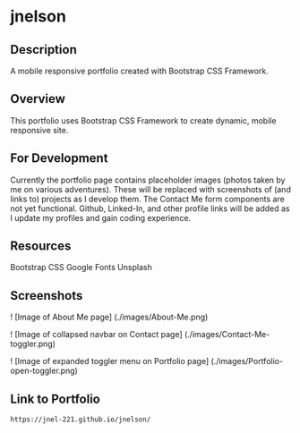 # jnelson

## Description
A mobile responsive portfolio created with Bootstrap CSS Framework.

## Overview
This portfolio uses Bootstrap CSS Framework to create dynamic, mobile responsive site.  

## For Development
Currently the portfolio page contains placeholder images (photos taken by me on various adventures).  These will be replaced with screenshots of (and links to) projects as I develop them.  The Contact Me form components are not yet functional.  Github, Linked-In, and other profile links will be added as I update my profiles and gain coding experience.

## Resources 
Bootstrap CSS
Google Fonts
Unsplash 

## Screenshots

! [Image of About Me page] (./images/About-Me.png)

! [Image of  collapsed navbar on Contact page] (./images/Contact-Me-toggler.png)

! [Image of expanded toggler menu on Portfolio page] (./images/Portfolio-open-toggler.png)

## Link to Portfolio

    https://jnel-221.github.io/jnelson/
